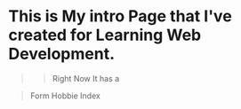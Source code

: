 # This is My intro Page that I've created for Learning Web Development.
>>Right Now It has a

>Form
>Hobbie
>Index
